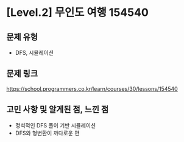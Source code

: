 # [Level.2] 무인도 여행 154540

## 문제 유형
- DFS, 시뮬레이션

## 문제 링크
https://school.programmers.co.kr/learn/courses/30/lessons/154540

## 고민 사항 및 알게된 점, 느낀 점
- 정석적인 DFS 풀이 기반 시뮬레이션
- DFS와 형변환이 까다로운 편
